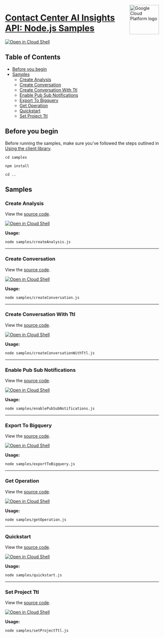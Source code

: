 [//]: # "This README.md file is auto-generated, all changes to this file will be lost."
[//]: # "To regenerate it, use `python -m synthtool`."
<img src="https://avatars2.githubusercontent.com/u/2810941?v=3&s=96" alt="Google Cloud Platform logo" title="Google Cloud Platform" align="right" height="96" width="96"/>

# [Contact Center AI Insights API: Node.js Samples](https://github.com/googleapis/nodejs-contact-center-insights)

[![Open in Cloud Shell][shell_img]][shell_link]



## Table of Contents

* [Before you begin](#before-you-begin)
* [Samples](#samples)
  * [Create Analysis](#create-analysis)
  * [Create Conversation](#create-conversation)
  * [Create Conversation With Ttl](#create-conversation-with-ttl)
  * [Enable Pub Sub Notifications](#enable-pub-sub-notifications)
  * [Export To Bigquery](#export-to-bigquery)
  * [Get Operation](#get-operation)
  * [Quickstart](#quickstart)
  * [Set Project Ttl](#set-project-ttl)

## Before you begin

Before running the samples, make sure you've followed the steps outlined in
[Using the client library](https://github.com/googleapis/nodejs-contact-center-insights#using-the-client-library).

`cd samples`

`npm install`

`cd ..`

## Samples



### Create Analysis

View the [source code](https://github.com/googleapis/nodejs-contact-center-insights/blob/main/samples/createAnalysis.js).

[![Open in Cloud Shell][shell_img]](https://console.cloud.google.com/cloudshell/open?git_repo=https://github.com/googleapis/nodejs-contact-center-insights&page=editor&open_in_editor=samples/createAnalysis.js,samples/README.md)

__Usage:__


`node samples/createAnalysis.js`


-----




### Create Conversation

View the [source code](https://github.com/googleapis/nodejs-contact-center-insights/blob/main/samples/createConversation.js).

[![Open in Cloud Shell][shell_img]](https://console.cloud.google.com/cloudshell/open?git_repo=https://github.com/googleapis/nodejs-contact-center-insights&page=editor&open_in_editor=samples/createConversation.js,samples/README.md)

__Usage:__


`node samples/createConversation.js`


-----




### Create Conversation With Ttl

View the [source code](https://github.com/googleapis/nodejs-contact-center-insights/blob/main/samples/createConversationWithTtl.js).

[![Open in Cloud Shell][shell_img]](https://console.cloud.google.com/cloudshell/open?git_repo=https://github.com/googleapis/nodejs-contact-center-insights&page=editor&open_in_editor=samples/createConversationWithTtl.js,samples/README.md)

__Usage:__


`node samples/createConversationWithTtl.js`


-----




### Enable Pub Sub Notifications

View the [source code](https://github.com/googleapis/nodejs-contact-center-insights/blob/main/samples/enablePubSubNotifications.js).

[![Open in Cloud Shell][shell_img]](https://console.cloud.google.com/cloudshell/open?git_repo=https://github.com/googleapis/nodejs-contact-center-insights&page=editor&open_in_editor=samples/enablePubSubNotifications.js,samples/README.md)

__Usage:__


`node samples/enablePubSubNotifications.js`


-----




### Export To Bigquery

View the [source code](https://github.com/googleapis/nodejs-contact-center-insights/blob/main/samples/exportToBigquery.js).

[![Open in Cloud Shell][shell_img]](https://console.cloud.google.com/cloudshell/open?git_repo=https://github.com/googleapis/nodejs-contact-center-insights&page=editor&open_in_editor=samples/exportToBigquery.js,samples/README.md)

__Usage:__


`node samples/exportToBigquery.js`


-----




### Get Operation

View the [source code](https://github.com/googleapis/nodejs-contact-center-insights/blob/main/samples/getOperation.js).

[![Open in Cloud Shell][shell_img]](https://console.cloud.google.com/cloudshell/open?git_repo=https://github.com/googleapis/nodejs-contact-center-insights&page=editor&open_in_editor=samples/getOperation.js,samples/README.md)

__Usage:__


`node samples/getOperation.js`


-----




### Quickstart

View the [source code](https://github.com/googleapis/nodejs-contact-center-insights/blob/main/samples/quickstart.js).

[![Open in Cloud Shell][shell_img]](https://console.cloud.google.com/cloudshell/open?git_repo=https://github.com/googleapis/nodejs-contact-center-insights&page=editor&open_in_editor=samples/quickstart.js,samples/README.md)

__Usage:__


`node samples/quickstart.js`


-----




### Set Project Ttl

View the [source code](https://github.com/googleapis/nodejs-contact-center-insights/blob/main/samples/setProjectTtl.js).

[![Open in Cloud Shell][shell_img]](https://console.cloud.google.com/cloudshell/open?git_repo=https://github.com/googleapis/nodejs-contact-center-insights&page=editor&open_in_editor=samples/setProjectTtl.js,samples/README.md)

__Usage:__


`node samples/setProjectTtl.js`






[shell_img]: https://gstatic.com/cloudssh/images/open-btn.png
[shell_link]: https://console.cloud.google.com/cloudshell/open?git_repo=https://github.com/googleapis/nodejs-contact-center-insights&page=editor&open_in_editor=samples/README.md
[product-docs]: https://cloud.google.com/solutions/contact-center
